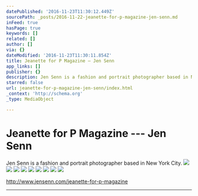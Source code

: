 ```yaml
---
datePublished: '2016-11-23T11:30:12.449Z'
sourcePath: _posts/2016-11-22-jeanette-for-p-magazine-jen-senn.md
inFeed: true
hasPage: true
keywords: []
related: []
author: []
via: {}
dateModified: '2016-11-23T11:30:11.854Z'
title: Jeanette for P Magazine — Jen Senn
app_links: []
publisher: {}
description: Jen Senn is a fashion and portrait photographer based in New York City.
starred: false
url: jeanette-for-p-magazine-jen-senn/index.html
_context: 'http://schema.org'
_type: MediaObject

---
```

# Jeanette for P Magazine --- Jen Senn

Jen Senn is a fashion and portrait photographer based in New York City.
![](https://the-grid-user-content.s3-us-west-2.amazonaws.com/f4995d3d-0969-4b02-a04b-d18127a65f5c.jpg)
![](https://the-grid-user-content.s3-us-west-2.amazonaws.com/94f936f0-5e79-4b10-b415-08a52d251ff3.jpg)
![](https://the-grid-user-content.s3-us-west-2.amazonaws.com/9c0af04c-5074-49d8-a789-e944132d70e1.jpg)
![](https://the-grid-user-content.s3-us-west-2.amazonaws.com/47ff7a9c-cba9-4496-8cf6-2ca05a32df68.jpg)
![](https://the-grid-user-content.s3-us-west-2.amazonaws.com/3262c21b-f9bf-4479-814e-f14373cd965c.jpg)
![](https://the-grid-user-content.s3-us-west-2.amazonaws.com/81dac869-15bb-4e6d-86d0-e687899ec800.jpg)
![](https://the-grid-user-content.s3-us-west-2.amazonaws.com/42cbce33-5304-4eba-abe4-db7b8a2d99c6.jpg)
![](https://the-grid-user-content.s3-us-west-2.amazonaws.com/186d69c5-c435-4a00-9b81-50ddff3977f2.jpg)
![](https://the-grid-user-content.s3-us-west-2.amazonaws.com/a97e3ad2-7b23-4a7c-9d33-324fd92f60a2.jpg)

http://www.jensenn.com/jeanette-for-p-magazine

---